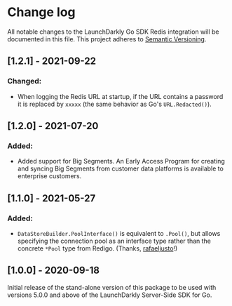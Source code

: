 # Change log

All notable changes to the LaunchDarkly Go SDK Redis integration will be documented in this file. This project adheres to [Semantic Versioning](http://semver.org).

## [1.2.1] - 2021-09-22
### Changed:
- When logging the Redis URL at startup, if the URL contains a password it is replaced by `xxxxx` (the same behavior as Go's `URL.Redacted()`).

## [1.2.0] - 2021-07-20
### Added:
- Added support for Big Segments. An Early Access Program for creating and syncing Big Segments from customer data platforms is available to enterprise customers.

## [1.1.0] - 2021-05-27
### Added:
- `DataStoreBuilder.PoolInterface()` is equivalent to `.Pool()`, but allows specifying the connection pool as an interface type rather than the concrete `*Pool` type from Redigo. (Thanks, [rafaeljusto](https://github.com/launchdarkly/go-server-sdk-redis-redigo/pull/5)!)

## [1.0.0] - 2020-09-18
Initial release of the stand-alone version of this package to be used with versions 5.0.0 and above of the LaunchDarkly Server-Side SDK for Go.
